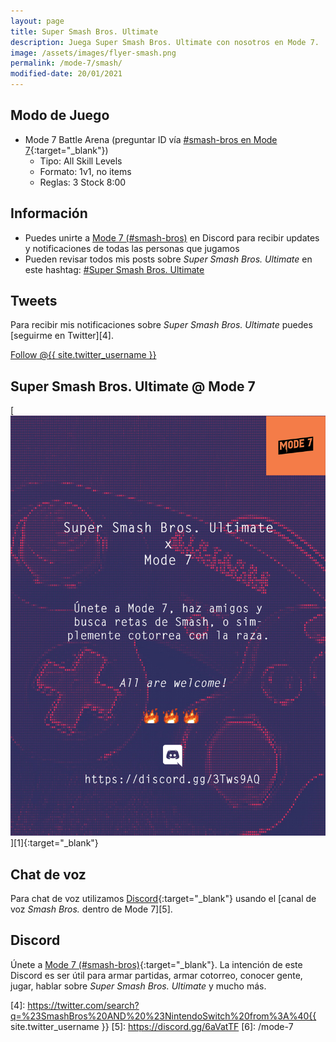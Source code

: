 ```yaml
---
layout: page
title: Super Smash Bros. Ultimate
description: Juega Super Smash Bros. Ultimate con nosotros en Mode 7.
image: /assets/images/flyer-smash.png
permalink: /mode-7/smash/
modified-date: 20/01/2021
---
```


<div class="row">
<div class="col-sm-6 order-2 order-sm-1">

## <i class="fas fa-gamepad"></i> Modo de Juego

- Mode 7 Battle Arena (preguntar ID vía [#smash-bros en Mode 7][1]{:target="_blank"})
    - Tipo: All Skill Levels
    - Formato: 1v1, no items
    - Reglas: 3 Stock 8:00

## <i class="fas fa-info-circle"></i> Información

- Puedes unirte a [Mode 7 (#smash-bros)][1] en Discord para recibir updates y notificaciones de todas las personas que jugamos
- Pueden revisar todos mis posts sobre *Super Smash Bros. Ultimate* en este hashtag: <a class="badge badge-primary" href="https://blog.{{ site.domain }}/hashtag/super-smash-bros-ultimate/">#Super Smash Bros. Ultimate</a>

## <i class="fab fa-twitter"></i> Tweets

Para recibir mis notificaciones sobre *Super Smash Bros. Ultimate* puedes [seguirme en Twitter][4].

<a href="https://twitter.com/{{ site.twitter_username }}" class="twitter-follow-button text-center" data-show-count="false">Follow @{{ site.twitter_username }}</a>

</div>
<div class="col-sm-6 order-1 order-sm-2">

## Super Smash Bros. Ultimate @ Mode 7

<div class="text-center mt20">
[<img class="img-fluid" src="/assets/images/flyer-smash.png" alt="">][1]{:target="_blank"}
</div>

</div>
</div>

## <i class="fas fa-microphone"></i> Chat de voz

Para chat de voz utilizamos [Discord][1]{:target="_blank"} usando el [canal de voz *Smash Bros.* dentro de Mode 7][5].

## <i class="fab fa-discord"></i> Discord

Únete a [Mode 7 (#smash-bros)][1]{:target="_blank"}. La intención de este Discord es ser útil para armar partidas, armar cotorreo, conocer gente, jugar, hablar sobre *Super Smash Bros. Ultimate* y mucho más.

[1]: https://discord.gg/3Tws9AQ
[2]: https://itunes.apple.com/us/app/id1234806557?mt=12&uo=4&at=10l4Fw
[3]: https://play.google.com/store/apps/details?id=com.nintendo.znca&gl=us&hl=en
[4]: https://twitter.com/search?q=%23SmashBros%20AND%20%23NintendoSwitch%20from%3A%40{{ site.twitter_username }}
[5]: https://discord.gg/6aVatTF
[6]: /mode-7
